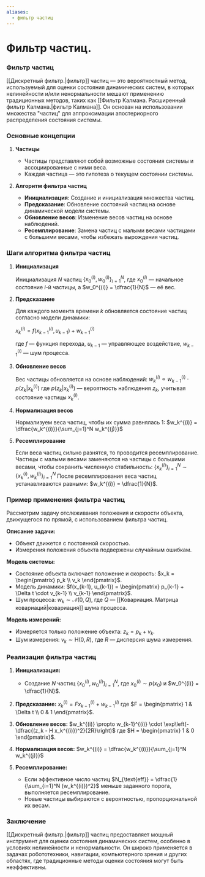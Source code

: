 ```yaml
---
aliases:
  - фильтр частиц
---
```


# Фильтр частиц.

### Фильтр частиц

[[Дискретный фильтр.|фильтр]] частиц — это вероятностный метод, используемый для оценки состояния динамических систем, в которых нелинейности и/или ненормальности мешают применению традиционных методов, таких как [[Фильтр Калмана. Расширенный фильтр Калмана.|фильтр Калмана]]. Он основан на использовании множества "частиц" для аппроксимации апостериорного распределения состояния системы.

### Основные концепции

1. **Частицы**
   - Частицы представляют собой возможные состояния системы и ассоциированные с ними веса.
   - Каждая частица — это гипотеза о текущем состоянии системы.

2. **Алгоритм фильтра частиц**
   - **Инициализация**: Создание и инициализация множества частиц.
   - **Предсказание**: Обновление состояний частиц на основе динамической модели системы.
   - **Обновление весов**: Изменение весов частиц на основе наблюдений.
   - **Ресемплирование**: Замена частиц с малыми весами частицами с большими весами, чтобы избежать вырождения частиц.

### Шаги алгоритма фильтра частиц

1. **Инициализация**

   Инициализация $N$ частиц $\{x_0^{(i)}, w_0^{(i)}\}_{i=1}^N$, где $x_0^{(i)}$ — начальное состояние $i$-й частицы, а $w_0^{(i)} = \dfrac{1}{N}$ — её вес.

2. **Предсказание**

   Для каждого момента времени $k$ обновляется состояние частиц согласно модели динамики:
   
   $x_k^{(i)} = f(x_{k-1}^{(i)}, u_{k-1}) + w_{k-1}^{(i)}$
   
   где $f$ — функция перехода, $u_{k-1}$ — управляющее воздействие, $w_{k-1}^{(i)}$ — шум процесса.

3. **Обновление весов**

   Вес частицы обновляется на основе наблюдений:
   $w_k^{(i)} \propto w_{k-1}^{(i)} \cdot p(z_k | x_k^{(i)})$
   где $p(z_k | x_k^{(i)})$ — вероятность наблюдения $z_k$, учитывая состояние частицы $x_k^{(i)}$.

4. **Нормализация весов**

   Нормализуем веса частиц, чтобы их сумма равнялась 1:
   $w_k^{(i)} = \dfrac{w_k^{(i)}}{\sum_{j=1}^N w_k^{(j)}}$

5. **Ресемплирование**

   Если веса частиц сильно разнятся, то проводится ресемплирование. Частицы с малыми весами заменяются на частицы с большими весами, чтобы сохранить численную стабильность:
   $\{x_k^{(i)}\}_{i=1}^N \sim \{x_k^{(i)}, w_k^{(i)}\}_{i=1}^N$
   После ресемплирования веса частиц устанавливаются равными: $w_k^{(i)} = \dfrac{1}{N}$.

### Пример применения фильтра частиц

Рассмотрим задачу отслеживания положения и скорости объекта, движущегося по прямой, с использованием фильтра частиц.

**Описание задачи:**
- Объект движется с постоянной скоростью.
- Измерения положения объекта подвержены случайным ошибкам.

**Модель системы:**
- Состояние объекта включает положение и скорость: $x_k = \begin{pmatrix} p_k \\ v_k \end{pmatrix}$.
- Модель динамики: $f(x_{k-1}, u_{k-1}) = \begin{pmatrix} p_{k-1} + \Delta t \cdot v_{k-1} \\ v_{k-1} \end{pmatrix}$.
- Шум процесса: $w_k \sim \mathcal{N}(0, Q)$, где $Q$ — [[Ковариация. Матрица ковариаций|ковариация]] шума процесса.

**Модель измерений:**
- Измеряется только положение объекта: $z_k = p_k + v_k$.
- Шум измерения: $v_k \sim \mathcal{Н}(0, R)$, где $R$ — дисперсия шума измерения.

### Реализация фильтра частиц

1. **Инициализация:**
   - Создание $N$ частиц $\{x_0^{(i)}, w_0^{(i)}\}_{i=1}^N$, где $x_0^{(i)} \sim p(x_0)$ и $w_0^{(i)} = \dfrac{1}{N}$.

2. **Предсказание:**
   $x_k^{(i)} = F x_{k-1}^{(i)} + w_{k-1}^{(i)}$
   где $F = \begin{pmatrix} 1 & \Delta t \\ 0 & 1 \end{pmatrix}$.

3. **Обновление весов:**
   $w_k^{(i)} \propto w_{k-1}^{(i)} \cdot \exp\left(-\dfrac{(z_k - H x_k^{(i)})^2}{2R}\right)$
   где $H = \begin{pmatrix} 1 & 0 \end{pmatrix}$.

4. **Нормализация весов:**
   $w_k^{(i)} = \dfrac{w_k^{(i)}}{\sum_{j=1}^N w_k^{(j)}}$

5. **Ресемплирование:**
   - Если эффективное число частиц $N_{\text{eff}} = \dfrac{1}{\sum_{i=1}^N (w_k^{(i)})^2}$ меньше заданного порога, выполняется ресемплирование.
   - Новые частицы выбираются с вероятностью, пропорциональной их весам.

### Заключение

[[Дискретный фильтр.|фильтр]] частиц предоставляет мощный инструмент для оценки состояния динамических систем, особенно в условиях нелинейности и ненормальности. Он широко применяется в задачах робототехники, навигации, компьютерного зрения и других областях, где традиционные методы оценки состояния могут быть неэффективны.